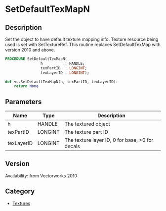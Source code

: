 # SetDefaultTexMapN

## Description
Set the object to have default texture mapping info. Texture resource being used is set with SetTextureRef. This routine replaces SetDefaultTexMap with version 2010 and above.

```pascal
PROCEDURE SetDefaultTexMapN(
				h          : HANDLE;
				texPartID  : LONGINT;
				texLayerID : LONGINT);
```

```python
def vs.SetDefaultTexMapN(h, texPartID, texLayerID):
    return None
```

## Parameters
|Name|Type|Description|
|---|---|---|
|h|HANDLE|The textured object|
|texPartID|LONGINT|The texture part ID|
|texLayerID|LONGINT|The texture layer ID, 0 for base, &gt;0 for decals|

## Version
Availability: from Vectorworks 2010

## Category
* [Textures](../Categories/Textures.md)
